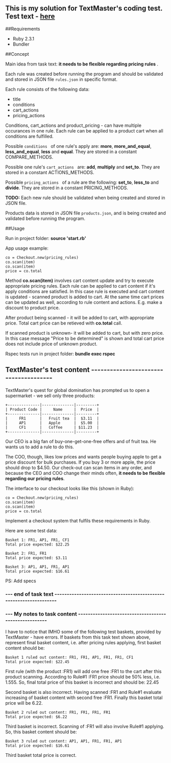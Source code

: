 
## This is my solution for TextMaster's coding test. Test text - [here](#test)


##Requirements

  * Ruby 2.3.1
  * Bundler

##Concept

Main idea from task text: __it needs to be flexible regarding pricing rules__ .

Each rule was created before running the program and should be validated and stored in JSON file `rules.json` in specific format.

Each rule consists of the following data:
  * title
  * conditions
  * cart_actions
  * pricing_actions
  
Conditions, cart_actions and product_pricing - can have multiple occurances in one rule.
Each rule can be applied to a product cart when all conditions are fulfilled.


Possible `conditions ` of one rule's apply are: __more__, __more_and_equal__, __less_and_equal__,
__less__ and __equal__. They are stored in a constant COMPARE_METHODS.

Possible one rule's `cart_actions ` are: __add__, __multiply__ and __set_to__. 
They are stored in a constant ACTIONS_METHODS.

Possible `pricing_actions ` of a rule are the following: __set_to__, __less_to__ and __divide__.
They are stored in a constant PRICING_METHODS.

__TODO:__ Each new rule should be validated when being created and stored in JSON file.



Products data is stored in JSON file `products.json`, and is being created and validated before running the program.


##Usage

  Run in project folder: __source 'start.rb'__
  
  App usage example:
  
```
co = Checkout.new(pricing_rules)
co.scan(item)
co.scan(item)
price = co.total

``` 
Method __co.scan(item)__ involves cart content update and try to execute appropriate pricing rules.
Each rule can be applied to cart content if it's apply conditions are satisfied.
In this case rule is executed and cart content is updated - scanned product is added to cart.
At the same time cart prices can be updated as well, according to rule content and actions.
E.g. make a discount to product price.

After product being scanned - it will be added to cart, with appropriate price.
Total cart price can be retieved with __co.total__ call.

If scanned  product is unknown- it will be added to cart, but with zero price.
In this case message "Price to be determined" is shown and total cart price 
does not include price of unknown product.

Rspec tests run in project folder: __bundle exec rspec__



## TextMaster's test content<a name="test"></a> --------------------------------------

TextMaster's quest for global domination has prompted us to open a supermarket - we sell only three products:

```
+--------------|--------------|---------+
| Product Code |     Name     |  Price  |
+--------------|--------------|---------+
|     FR1      |   Fruit tea  |  $3.11  |
|     AP1      |   Apple      |  $5.00  |
|     CF1      |   Coffee     | $11.23  |
+--------------|--------------|---------+
```
Our CEO is a big fan of buy-one-get-one-free offers and of fruit tea. He wants us to add a rule to do this.

The COO, though, likes low prices and wants people buying apple to get a price 
discount for bulk purchases. If you buy 3 or more apple, the price should drop to $4.50.
Our check-out can scan items in any order, and because the CEO and COO change 
their minds often, __it needs to be flexible regarding our pricing rules__.

The interface to our checkout looks like this (shown in Ruby):

```
co = Checkout.new(pricing_rules)
co.scan(item)
co.scan(item)
price = co.total
```
Implement a checkout system that fulfils these requirements in Ruby.

Here are some test data:

```
Basket 1: FR1, AP1, FR1, CF1
Total price expected: $22.25
```

```
Basket 2: FR1, FR1
Total price expected: $3.11
```

```
Basket 3: AP1, AP1, FR1, AP1
Total price expected: $16.61
```

PS: Add specs

### --- end of task text ------------------------------------------------------------------



### --- My notes to task content -----------------------------------------------------


I have to notice that IMHO some of the following test baskets, provided by TextMaster - have errors.
If baskets from this task text shown above, represent final basket content, i.e. after pricing rules applying,
first basket content should be:

```
Basket 1 ruled out content: FR1, FR1, AP1, FR1, FR1, CF1
Total price expected: $22.45
```
First rule (with the product :FR1) will add one free :FR1 to the cart after this product scanning.
According to Rule#1 :FR1 price should be 50% less, i.e. 1.555.
So, final total price of this basket is incorrect and should be: 22.45

Second basket is also incorrect. Having scanned :FR1 and Rule#1 evaluate increasing of basket content with second free :FR1.
Finally this basket total price will be 6.22. 
```
Basket 2 ruled out content: FR1, FR1, FR1, FR1
Total price expected: $6.22
```

Third basket is incorrect.
Scanning of :FR1 will also involve Rule#1 applying. So, this basket content should be:

```
Basket 3 ruled out content: AP1, AP1, FR1, FR1, AP1
Total price expected: $16.61
```
Third basket total price is correct.

